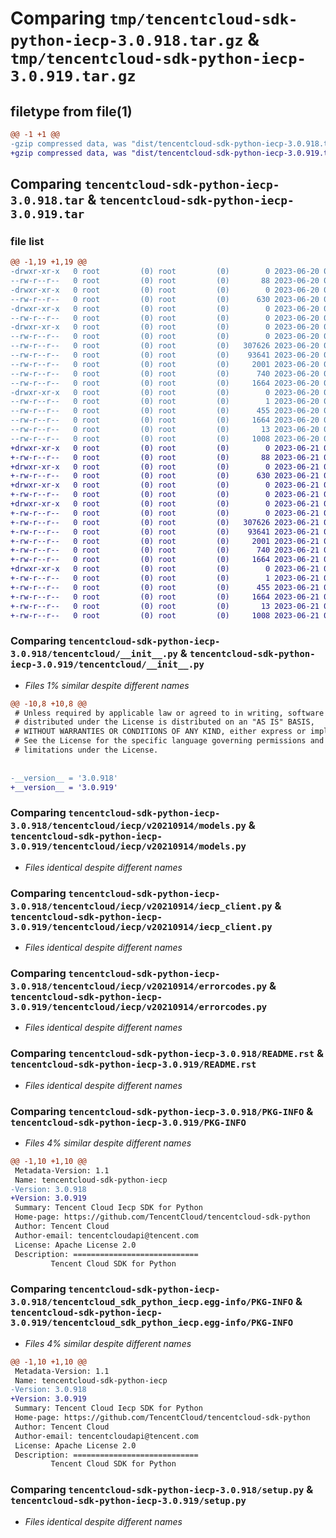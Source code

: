 # Comparing `tmp/tencentcloud-sdk-python-iecp-3.0.918.tar.gz` & `tmp/tencentcloud-sdk-python-iecp-3.0.919.tar.gz`

## filetype from file(1)

```diff
@@ -1 +1 @@
-gzip compressed data, was "dist/tencentcloud-sdk-python-iecp-3.0.918.tar", last modified: Tue Jun 20 02:42:15 2023, max compression
+gzip compressed data, was "dist/tencentcloud-sdk-python-iecp-3.0.919.tar", last modified: Wed Jun 21 00:30:00 2023, max compression
```

## Comparing `tencentcloud-sdk-python-iecp-3.0.918.tar` & `tencentcloud-sdk-python-iecp-3.0.919.tar`

### file list

```diff
@@ -1,19 +1,19 @@
-drwxr-xr-x   0 root         (0) root         (0)        0 2023-06-20 02:42:15.000000 tencentcloud-sdk-python-iecp-3.0.918/
--rw-r--r--   0 root         (0) root         (0)       88 2023-06-20 02:42:15.000000 tencentcloud-sdk-python-iecp-3.0.918/setup.cfg
-drwxr-xr-x   0 root         (0) root         (0)        0 2023-06-20 02:42:15.000000 tencentcloud-sdk-python-iecp-3.0.918/tencentcloud/
--rw-r--r--   0 root         (0) root         (0)      630 2023-06-20 02:42:15.000000 tencentcloud-sdk-python-iecp-3.0.918/tencentcloud/__init__.py
-drwxr-xr-x   0 root         (0) root         (0)        0 2023-06-20 02:42:15.000000 tencentcloud-sdk-python-iecp-3.0.918/tencentcloud/iecp/
--rw-r--r--   0 root         (0) root         (0)        0 2023-06-20 02:42:15.000000 tencentcloud-sdk-python-iecp-3.0.918/tencentcloud/iecp/__init__.py
-drwxr-xr-x   0 root         (0) root         (0)        0 2023-06-20 02:42:15.000000 tencentcloud-sdk-python-iecp-3.0.918/tencentcloud/iecp/v20210914/
--rw-r--r--   0 root         (0) root         (0)        0 2023-06-20 02:42:15.000000 tencentcloud-sdk-python-iecp-3.0.918/tencentcloud/iecp/v20210914/__init__.py
--rw-r--r--   0 root         (0) root         (0)   307626 2023-06-20 02:42:15.000000 tencentcloud-sdk-python-iecp-3.0.918/tencentcloud/iecp/v20210914/models.py
--rw-r--r--   0 root         (0) root         (0)    93641 2023-06-20 02:42:15.000000 tencentcloud-sdk-python-iecp-3.0.918/tencentcloud/iecp/v20210914/iecp_client.py
--rw-r--r--   0 root         (0) root         (0)     2001 2023-06-20 02:42:15.000000 tencentcloud-sdk-python-iecp-3.0.918/tencentcloud/iecp/v20210914/errorcodes.py
--rw-r--r--   0 root         (0) root         (0)      740 2023-06-20 02:42:15.000000 tencentcloud-sdk-python-iecp-3.0.918/README.rst
--rw-r--r--   0 root         (0) root         (0)     1664 2023-06-20 02:42:15.000000 tencentcloud-sdk-python-iecp-3.0.918/PKG-INFO
-drwxr-xr-x   0 root         (0) root         (0)        0 2023-06-20 02:42:15.000000 tencentcloud-sdk-python-iecp-3.0.918/tencentcloud_sdk_python_iecp.egg-info/
--rw-r--r--   0 root         (0) root         (0)        1 2023-06-20 02:42:15.000000 tencentcloud-sdk-python-iecp-3.0.918/tencentcloud_sdk_python_iecp.egg-info/dependency_links.txt
--rw-r--r--   0 root         (0) root         (0)      455 2023-06-20 02:42:15.000000 tencentcloud-sdk-python-iecp-3.0.918/tencentcloud_sdk_python_iecp.egg-info/SOURCES.txt
--rw-r--r--   0 root         (0) root         (0)     1664 2023-06-20 02:42:15.000000 tencentcloud-sdk-python-iecp-3.0.918/tencentcloud_sdk_python_iecp.egg-info/PKG-INFO
--rw-r--r--   0 root         (0) root         (0)       13 2023-06-20 02:42:15.000000 tencentcloud-sdk-python-iecp-3.0.918/tencentcloud_sdk_python_iecp.egg-info/top_level.txt
--rw-r--r--   0 root         (0) root         (0)     1008 2023-06-20 02:42:15.000000 tencentcloud-sdk-python-iecp-3.0.918/setup.py
+drwxr-xr-x   0 root         (0) root         (0)        0 2023-06-21 00:30:00.000000 tencentcloud-sdk-python-iecp-3.0.919/
+-rw-r--r--   0 root         (0) root         (0)       88 2023-06-21 00:30:00.000000 tencentcloud-sdk-python-iecp-3.0.919/setup.cfg
+drwxr-xr-x   0 root         (0) root         (0)        0 2023-06-21 00:30:00.000000 tencentcloud-sdk-python-iecp-3.0.919/tencentcloud/
+-rw-r--r--   0 root         (0) root         (0)      630 2023-06-21 00:29:59.000000 tencentcloud-sdk-python-iecp-3.0.919/tencentcloud/__init__.py
+drwxr-xr-x   0 root         (0) root         (0)        0 2023-06-21 00:30:00.000000 tencentcloud-sdk-python-iecp-3.0.919/tencentcloud/iecp/
+-rw-r--r--   0 root         (0) root         (0)        0 2023-06-21 00:29:59.000000 tencentcloud-sdk-python-iecp-3.0.919/tencentcloud/iecp/__init__.py
+drwxr-xr-x   0 root         (0) root         (0)        0 2023-06-21 00:30:00.000000 tencentcloud-sdk-python-iecp-3.0.919/tencentcloud/iecp/v20210914/
+-rw-r--r--   0 root         (0) root         (0)        0 2023-06-21 00:29:59.000000 tencentcloud-sdk-python-iecp-3.0.919/tencentcloud/iecp/v20210914/__init__.py
+-rw-r--r--   0 root         (0) root         (0)   307626 2023-06-21 00:29:59.000000 tencentcloud-sdk-python-iecp-3.0.919/tencentcloud/iecp/v20210914/models.py
+-rw-r--r--   0 root         (0) root         (0)    93641 2023-06-21 00:29:59.000000 tencentcloud-sdk-python-iecp-3.0.919/tencentcloud/iecp/v20210914/iecp_client.py
+-rw-r--r--   0 root         (0) root         (0)     2001 2023-06-21 00:29:59.000000 tencentcloud-sdk-python-iecp-3.0.919/tencentcloud/iecp/v20210914/errorcodes.py
+-rw-r--r--   0 root         (0) root         (0)      740 2023-06-21 00:29:59.000000 tencentcloud-sdk-python-iecp-3.0.919/README.rst
+-rw-r--r--   0 root         (0) root         (0)     1664 2023-06-21 00:30:00.000000 tencentcloud-sdk-python-iecp-3.0.919/PKG-INFO
+drwxr-xr-x   0 root         (0) root         (0)        0 2023-06-21 00:30:00.000000 tencentcloud-sdk-python-iecp-3.0.919/tencentcloud_sdk_python_iecp.egg-info/
+-rw-r--r--   0 root         (0) root         (0)        1 2023-06-21 00:30:00.000000 tencentcloud-sdk-python-iecp-3.0.919/tencentcloud_sdk_python_iecp.egg-info/dependency_links.txt
+-rw-r--r--   0 root         (0) root         (0)      455 2023-06-21 00:30:00.000000 tencentcloud-sdk-python-iecp-3.0.919/tencentcloud_sdk_python_iecp.egg-info/SOURCES.txt
+-rw-r--r--   0 root         (0) root         (0)     1664 2023-06-21 00:30:00.000000 tencentcloud-sdk-python-iecp-3.0.919/tencentcloud_sdk_python_iecp.egg-info/PKG-INFO
+-rw-r--r--   0 root         (0) root         (0)       13 2023-06-21 00:30:00.000000 tencentcloud-sdk-python-iecp-3.0.919/tencentcloud_sdk_python_iecp.egg-info/top_level.txt
+-rw-r--r--   0 root         (0) root         (0)     1008 2023-06-21 00:29:59.000000 tencentcloud-sdk-python-iecp-3.0.919/setup.py
```

### Comparing `tencentcloud-sdk-python-iecp-3.0.918/tencentcloud/__init__.py` & `tencentcloud-sdk-python-iecp-3.0.919/tencentcloud/__init__.py`

 * *Files 1% similar despite different names*

```diff
@@ -10,8 +10,8 @@
 # Unless required by applicable law or agreed to in writing, software
 # distributed under the License is distributed on an "AS IS" BASIS,
 # WITHOUT WARRANTIES OR CONDITIONS OF ANY KIND, either express or implied.
 # See the License for the specific language governing permissions and
 # limitations under the License.
 
 
-__version__ = '3.0.918'
+__version__ = '3.0.919'
```

### Comparing `tencentcloud-sdk-python-iecp-3.0.918/tencentcloud/iecp/v20210914/models.py` & `tencentcloud-sdk-python-iecp-3.0.919/tencentcloud/iecp/v20210914/models.py`

 * *Files identical despite different names*

### Comparing `tencentcloud-sdk-python-iecp-3.0.918/tencentcloud/iecp/v20210914/iecp_client.py` & `tencentcloud-sdk-python-iecp-3.0.919/tencentcloud/iecp/v20210914/iecp_client.py`

 * *Files identical despite different names*

### Comparing `tencentcloud-sdk-python-iecp-3.0.918/tencentcloud/iecp/v20210914/errorcodes.py` & `tencentcloud-sdk-python-iecp-3.0.919/tencentcloud/iecp/v20210914/errorcodes.py`

 * *Files identical despite different names*

### Comparing `tencentcloud-sdk-python-iecp-3.0.918/README.rst` & `tencentcloud-sdk-python-iecp-3.0.919/README.rst`

 * *Files identical despite different names*

### Comparing `tencentcloud-sdk-python-iecp-3.0.918/PKG-INFO` & `tencentcloud-sdk-python-iecp-3.0.919/PKG-INFO`

 * *Files 4% similar despite different names*

```diff
@@ -1,10 +1,10 @@
 Metadata-Version: 1.1
 Name: tencentcloud-sdk-python-iecp
-Version: 3.0.918
+Version: 3.0.919
 Summary: Tencent Cloud Iecp SDK for Python
 Home-page: https://github.com/TencentCloud/tencentcloud-sdk-python
 Author: Tencent Cloud
 Author-email: tencentcloudapi@tencent.com
 License: Apache License 2.0
 Description: ============================
         Tencent Cloud SDK for Python
```

### Comparing `tencentcloud-sdk-python-iecp-3.0.918/tencentcloud_sdk_python_iecp.egg-info/PKG-INFO` & `tencentcloud-sdk-python-iecp-3.0.919/tencentcloud_sdk_python_iecp.egg-info/PKG-INFO`

 * *Files 4% similar despite different names*

```diff
@@ -1,10 +1,10 @@
 Metadata-Version: 1.1
 Name: tencentcloud-sdk-python-iecp
-Version: 3.0.918
+Version: 3.0.919
 Summary: Tencent Cloud Iecp SDK for Python
 Home-page: https://github.com/TencentCloud/tencentcloud-sdk-python
 Author: Tencent Cloud
 Author-email: tencentcloudapi@tencent.com
 License: Apache License 2.0
 Description: ============================
         Tencent Cloud SDK for Python
```

### Comparing `tencentcloud-sdk-python-iecp-3.0.918/setup.py` & `tencentcloud-sdk-python-iecp-3.0.919/setup.py`

 * *Files identical despite different names*

